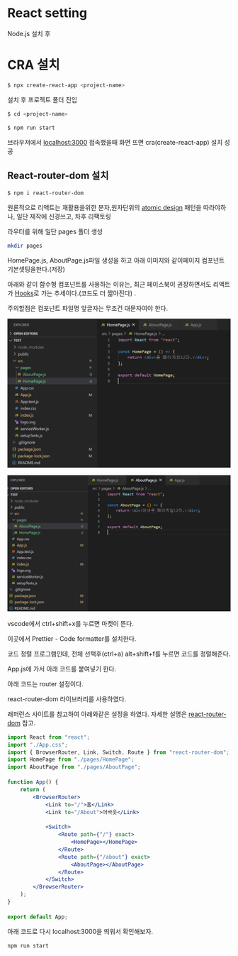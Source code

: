 # React setting

Node.js 설치 후

# CRA 설치

```bash
$ npx create-react-app <project-name>
```

설치 후 프로젝트 폴더 진입

```bash
$ cd <project-name>
```

```bash
$ npm run start
```

브라우저에서 [localhost:3000](http://localhost:3000) 접속했을때 화면 뜨면 cra(create-react-app) 설치 성공

## **React-router-dom 설치**

```bash
$ npm i react-router-dom
```

원론적으로 리액트는 재활용을위한 분자,원자단위의 [atomic design](https://brunch.co.kr/@ultra0034/63) 패턴을 따라야하나,  일단 제작에 신경쓰고, 차후 리팩토링

라우터를 위해 일단 pages 폴더 생성

```bash
mkdir pages
```

HomePage.js, AboutPage.js파일 생성을 하고 아래 이미지와 같이페이지 컴포넌트 기본셋팅을한다.(저장)

아래와 같이 함수형 컴포넌트를 사용하는 이유는,  최근 페이스북이 권장하면서도 리액트가 [Hooks](https://ko.reactjs.org/docs/hooks-intro.html)로 가는 추세이다.(코드도 더 짧아진다) .

주의할점은 컴포넌트 파일명 앞글자는 무조건 대문자여야 한다.

![React%20setting%2088fb14fe2637448e83777d90785fbe7c/Untitled.png](React%20setting%2088fb14fe2637448e83777d90785fbe7c/Untitled.png)

![React%20setting%2088fb14fe2637448e83777d90785fbe7c/Untitled%201.png](React%20setting%2088fb14fe2637448e83777d90785fbe7c/Untitled%201.png)

vscode에서 ctrl+shift+x를 누르면 마켓이 뜬다. 

이곳에서 Prettier - Code formatter를 설치한다.

코드 정렬 프로그램인데,  전체 선택후(ctrl+a)   alt+shift+f를 누르면 코드를 정렬해준다.

App.js에 가서  아래 코드를 붙여넣기 한다.

아래 코드는 router 설정이다.

 react-router-dom 라이브러리를 사용하였다. 

래퍼런스 사이트를 참고하여 아래와같은 설정을 하였다. 자세한 설명은 [react-router-dom](https://reacttraining.com/react-router/web/guides/quick-start)  참고.

```jsx
import React from "react";
import "./App.css";
import { BrowserRouter, Link, Switch, Route } from "react-router-dom";
import HomePage from "./pages/HomePage";
import AboutPage from "./pages/AboutPage";

function App() {
    return (
        <BrowserRouter>
            <Link to="/">홈</Link>
            <Link to="/About">어바웃</Link>

            <Switch>
                <Route path={"/"} exact>
                    <HomePage></HomePage>
                </Route>
                <Route path={"/about"} exact>
                    <AboutPage></AboutPage>
                </Route>
            </Switch>
        </BrowserRouter>
    );
}

export default App;
```

아래 코드로 다시 localhost:3000을 띄워서 확인해보자.

```bash
npm run start
```